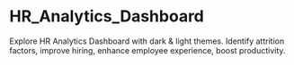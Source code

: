 # HR_Analytics_Dashboard
Explore HR Analytics Dashboard with dark &amp; light themes. Identify attrition factors, improve hiring, enhance employee experience, boost productivity.
